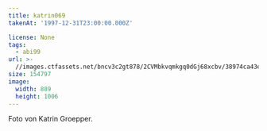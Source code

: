 ```yaml
---
title: katrin069
takenAt: '1997-12-31T23:00:00.000Z'

license: None
tags:
  - abi99
url: >-
  //images.ctfassets.net/bncv3c2gt878/2CVMbkvqmkgq0dGj68xcbv/38974ca43eb734ba148419ed6893dc7e/katrin069_14505025357_o
size: 154797
image:
  width: 889
  height: 1006
---
```


Foto von Katrin Groepper.
